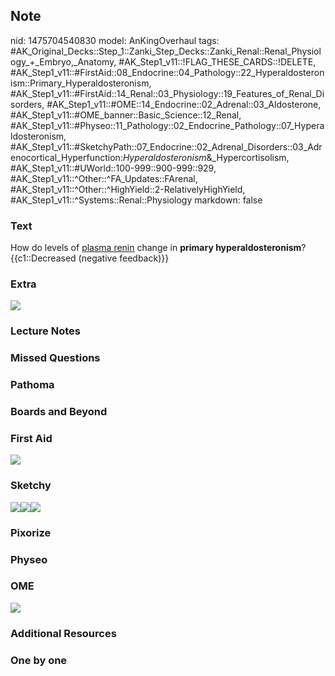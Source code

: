 ## Note
nid: 1475704540830
model: AnKingOverhaul
tags: #AK_Original_Decks::Step_1::Zanki_Step_Decks::Zanki_Renal::Renal_Physiology_+_Embryo,_Anatomy, #AK_Step1_v11::!FLAG_THESE_CARDS::!DELETE, #AK_Step1_v11::#FirstAid::08_Endocrine::04_Pathology::22_Hyperaldosteronism::Primary_Hyperaldosteronism, #AK_Step1_v11::#FirstAid::14_Renal::03_Physiology::19_Features_of_Renal_Disorders, #AK_Step1_v11::#OME::14_Endocrine::02_Adrenal::03_Aldosterone, #AK_Step1_v11::#OME_banner::Basic_Science::12_Renal, #AK_Step1_v11::#Physeo::11_Pathology::02_Endocrine_Pathology::07_Hyperaldosteronism, #AK_Step1_v11::#SketchyPath::07_Endocrine::02_Adrenal_Disorders::03_Adrenocortical_Hyperfunction:_Hyperaldosteronism_&_Hypercortisolism, #AK_Step1_v11::#UWorld::100-999::900-999::929, #AK_Step1_v11::^Other::^FA_Updates::FArenal, #AK_Step1_v11::^Other::^HighYield::2-RelativelyHighYield, #AK_Step1_v11::^Systems::Renal::Physiology
markdown: false

### Text
<div>
  <div>
    How do levels of <u>plasma renin</u> change in <b>primary
    hyperaldosteronism</b>?
  </div>
  <div>
    {{c1::Decreased (negative feedback)}}
  </div>
</div>

### Extra
<img src="paste-251929896681714.jpg">

### Lecture Notes


### Missed Questions


### Pathoma


### Boards and Beyond


### First Aid
<img src="tmpa14ZxD.png">

### Sketchy
<div><img src=
"primary%20hyperaldosteronism%20-%20low%20renin_1566160514431.jpg"><img src="primary%20hyperaldosteronism_1566160514431.jpg"><img src="zOverall-4c9da3edc500c45875179862d7e5c2d2d770c677_1566160514431.jpg"></div>

### Pixorize


### Physeo


### OME
<div class="ome-widget">
  <a href="https://onlinemeded.org/spa/renal?ref=anki"><img src=
  "_OME_AnkiFlashcards_Topic_3.png"></a>
</div>

### Additional Resources


### One by one

